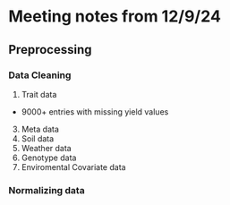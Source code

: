 # Meeting notes from 12/9/24
## Preprocessing
### Data Cleaning
1. Trait data
  - 9000+ entries with missing yield values 
3. Meta data
4. Soil data
5. Weather data
6. Genotype data
7. Enviromental Covariate data

### Normalizing data

 

